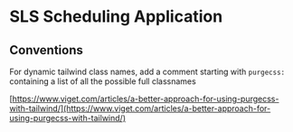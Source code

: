 # SLS Scheduling Application

## Conventions

For dynamic tailwind class names, add a comment starting with `purgecss:` containing a list of all the possible full classnames

[https://www.viget.com/articles/a-better-approach-for-using-purgecss-with-tailwind/](https://www.viget.com/articles/a-better-approach-for-using-purgecss-with-tailwind/)
